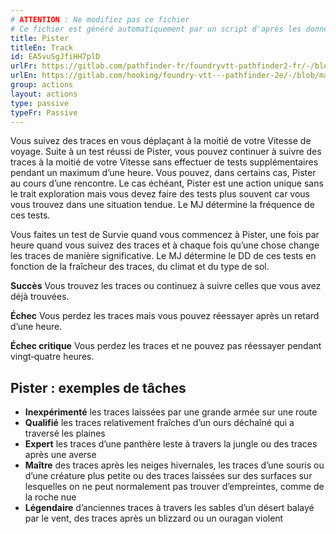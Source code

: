 ```yaml
---
# ATTENTION : Ne modifiez pas ce fichier
# Ce fichier est généré automatiquement par un script d'après les données du module Foundry VTT officiel et de sa traduction
title: Pister
titleEn: Track
id: EA5vuSgJfiHH7plD
urlFr: https://gitlab.com/pathfinder-fr/foundryvtt-pathfinder2-fr/-/blob/master/data/actions/EA5vuSgJfiHH7plD.htm
urlEn: https://gitlab.com/hooking/foundry-vtt---pathfinder-2e/-/blob/master/packs/data/actions.db/track.json
group: actions
layout: actions
type: passive
typeFr: Passive
---
```

Vous suivez des traces en vous déplaçant à la moitié de votre Vitesse de voyage. Suite à un test réussi de Pister, vous pouvez continuer à suivre des traces à la moitié de votre Vitesse sans effectuer de tests supplémentaires pendant un maximum d’une heure. Vous pouvez, dans certains cas, Pister au cours d’une rencontre. Le cas échéant, Pister est une action unique sans le trait exploration mais vous devez faire des tests plus souvent car vous vous trouvez dans une situation tendue. Le MJ détermine la fréquence de ces tests.

Vous faites un test de Survie quand vous commencez à Pister, une fois par heure quand vous suivez des traces et à chaque fois qu’une chose change les traces de manière significative. Le MJ détermine le DD de ces tests en fonction de la fraîcheur des traces, du climat et du type de sol.

**Succès** Vous trouvez les traces ou continuez à suivre celles que vous avez déjà trouvées.

**Échec** Vous perdez les traces mais vous pouvez réessayer après un retard d’une heure.

**Échec critique** Vous perdez les traces et ne pouvez pas réessayer pendant vingt‑quatre heures.

## Pister : exemples de tâches


- **Inexpérimenté** les traces laissées par une grande armée sur une route
- **Qualifié** les traces relativement fraîches d’un ours déchaîné qui a traversé les plaines
- **Expert** les traces d’une panthère leste à travers la jungle ou des traces après une averse
- **Maître** des traces après les neiges hivernales, les traces d’une souris ou d’une créature plus petite ou des traces laissées sur des surfaces sur lesquelles on ne peut normalement pas trouver d’empreintes, comme de la roche nue
- **Légendaire** d’anciennes traces à travers les sables d’un désert balayé par le vent, des traces après un blizzard ou un ouragan violent


